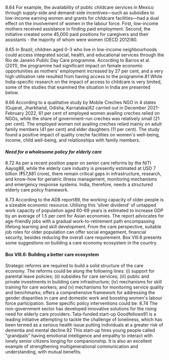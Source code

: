 8.64 For example, the availability of public childcare services in Mexico through supply-side and demand-side incentives—such as subsidies to low-income earning women and grants for childcare facilities—had a dual effect on the involvement of women in the labour force. First, low-income mothers received assistance in finding paid employment. Second, the initiative created some 45,000 paid positions for caregivers and their assistants - the majority of whom were women (OECD 2012)80.

8.65 In Brazil, children aged 0–3 who live in low-income neighbourhoods could access integrated social, health, and educational services through the Rio de Janeiro Public Day Care programme. According to Barros et al. (2011), the programme had significant impact on female economic opportunities as mothers' employment increased by 27 per cent, and a very high utilisation rate resulted from having access to the programme.81 While India-specific research on the impact of access to childcare is very limited, some of the studies that examined the situation in India are presented below.

8.66 According to a qualitative study by Mobile Creches NGO in 4 states (Gujarat, Jharkhand, Odisha, Karnataka)82 carried out in December 2021- February 2022, 61 per cent of employed women availing creches relied on NGOs, while the share of government-run creches was relatively small (21 per cent). The employed women not availing creches relied mainly on adult family members (41 per cent) and elder daughters (11 per cent). The study found a positive impact of quality creche facilities on women's well-being, income, child well-being, and relationships with family members.

#### *Need for a wholesome policy for elderly care*

8.72 As per a recent position paper on senior care reforms by the NITI Aayog88, while the elderly care industry is presently estimated at USD 7 billion (₹57,881 crore), there remain critical gaps in infrastructure, research, and know-how for geriatric illness management, monitoring mechanisms and emergency response systems. India, therefore, needs a structured elderly care policy framework.

8.73 According to the ADB report89, the working capacity of older people is a sizeable economic resource. Utilising this 'silver dividend' of untapped work capacity of population aged 60-69 years is estimated to increase GDP by an average of 1.5 per cent for Asian economies. The report advocates for age-friendly jobs with a gradual work-to-retirement path encompassing lifelong learning and skill development. From the care perspective, suitable job roles for older population can offer social engagement, financial security, besides reducing the overall care requirement. Box VIII.6 presents some suggestions on building a care economy ecosystem in the country.
#### **Box VIII.6: Building a better care ecosystem**

Strategic reforms are required to build a solid structure of the care economy. The reforms could be along the following lines: (i) support for parental leave policies; (ii) subsidies for care services; (iii) public and private investments in building care infrastructure; (iv) mechanisms for skill training for care workers; and (v) mechanisms for monitoring service quality and benchmarks; offers a comprehensive framework for addressing the gender disparities in care and domestic work and boosting women's labour force participation. Some specific policy interventions could be:
8.74 The non-government sector has developed innovative solutions for the rising need for elderly care providers. Tata-funded start-up Goodfellows91 is a leading initiative attempting to tackle the challenge of loneliness, which has been termed as a serious health issue putting individuals at a greater risk of dementia and mental decline.92 This start-up hires young people called "grandpals" having emotional intelligence and empathy to interact with lonely senior citizens longing for companionship. It is also an excellent example of strengthening multigenerational communication and understanding, with mutual benefits.